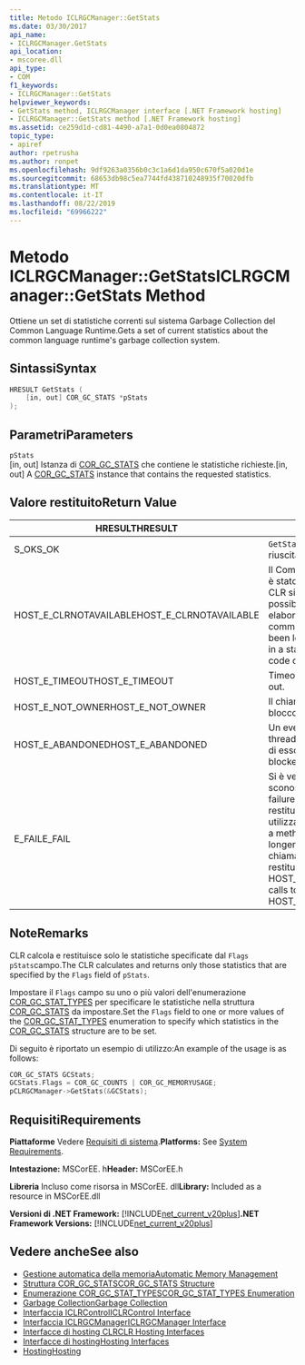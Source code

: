 ```yaml
---
title: Metodo ICLRGCManager::GetStats
ms.date: 03/30/2017
api_name:
- ICLRGCManager.GetStats
api_location:
- mscoree.dll
api_type:
- COM
f1_keywords:
- ICLRGCManager::GetStats
helpviewer_keywords:
- GetStats method, ICLRGCManager interface [.NET Framework hosting]
- ICLRGCManager::GetStats method [.NET Framework hosting]
ms.assetid: ce259d1d-cd81-4490-a7a1-0d0ea0804872
topic_type:
- apiref
author: rpetrusha
ms.author: ronpet
ms.openlocfilehash: 9df9263a0356b0c3c1a6d1da950c670f5a020d1e
ms.sourcegitcommit: 68653db98c5ea7744fd438710248935f70020dfb
ms.translationtype: MT
ms.contentlocale: it-IT
ms.lasthandoff: 08/22/2019
ms.locfileid: "69966222"
---
```

# <a name="iclrgcmanagergetstats-method"></a><span data-ttu-id="3e84c-102">Metodo ICLRGCManager::GetStats</span><span class="sxs-lookup"><span data-stu-id="3e84c-102">ICLRGCManager::GetStats Method</span></span>
<span data-ttu-id="3e84c-103">Ottiene un set di statistiche correnti sul sistema Garbage Collection del Common Language Runtime.</span><span class="sxs-lookup"><span data-stu-id="3e84c-103">Gets a set of current statistics about the common language runtime's garbage collection system.</span></span>  
  
## <a name="syntax"></a><span data-ttu-id="3e84c-104">Sintassi</span><span class="sxs-lookup"><span data-stu-id="3e84c-104">Syntax</span></span>  
  
```cpp  
HRESULT GetStats (  
    [in, out] COR_GC_STATS *pStats  
);  
```  
  
## <a name="parameters"></a><span data-ttu-id="3e84c-105">Parametri</span><span class="sxs-lookup"><span data-stu-id="3e84c-105">Parameters</span></span>  
 `pStats`  
 <span data-ttu-id="3e84c-106">[in, out] Istanza di [COR_GC_STATS](../../../../docs/framework/unmanaged-api/hosting/cor-gc-stats-structure.md) che contiene le statistiche richieste.</span><span class="sxs-lookup"><span data-stu-id="3e84c-106">[in, out] A [COR_GC_STATS](../../../../docs/framework/unmanaged-api/hosting/cor-gc-stats-structure.md) instance that contains the requested statistics.</span></span>  
  
## <a name="return-value"></a><span data-ttu-id="3e84c-107">Valore restituito</span><span class="sxs-lookup"><span data-stu-id="3e84c-107">Return Value</span></span>  
  
|<span data-ttu-id="3e84c-108">HRESULT</span><span class="sxs-lookup"><span data-stu-id="3e84c-108">HRESULT</span></span>|<span data-ttu-id="3e84c-109">DESCRIZIONE</span><span class="sxs-lookup"><span data-stu-id="3e84c-109">Description</span></span>|  
|-------------|-----------------|  
|<span data-ttu-id="3e84c-110">S_OK</span><span class="sxs-lookup"><span data-stu-id="3e84c-110">S_OK</span></span>|<span data-ttu-id="3e84c-111">`GetStats`la restituzione è riuscita.</span><span class="sxs-lookup"><span data-stu-id="3e84c-111">`GetStats` returned successfully.</span></span>|  
|<span data-ttu-id="3e84c-112">HOST_E_CLRNOTAVAILABLE</span><span class="sxs-lookup"><span data-stu-id="3e84c-112">HOST_E_CLRNOTAVAILABLE</span></span>|<span data-ttu-id="3e84c-113">Il Common Language Runtime (CLR) non è stato caricato in un processo oppure CLR si trova in uno stato in cui non è possibile eseguire codice gestito o elaborare la chiamata correttamente.</span><span class="sxs-lookup"><span data-stu-id="3e84c-113">The common language runtime (CLR) has not been loaded into a process, or the CLR is in a state in which it cannot run managed code or process the call successfully.</span></span>|  
|<span data-ttu-id="3e84c-114">HOST_E_TIMEOUT</span><span class="sxs-lookup"><span data-stu-id="3e84c-114">HOST_E_TIMEOUT</span></span>|<span data-ttu-id="3e84c-115">Timeout della chiamata.</span><span class="sxs-lookup"><span data-stu-id="3e84c-115">The call timed out.</span></span>|  
|<span data-ttu-id="3e84c-116">HOST_E_NOT_OWNER</span><span class="sxs-lookup"><span data-stu-id="3e84c-116">HOST_E_NOT_OWNER</span></span>|<span data-ttu-id="3e84c-117">Il chiamante non è il proprietario del blocco.</span><span class="sxs-lookup"><span data-stu-id="3e84c-117">The caller does not own the lock.</span></span>|  
|<span data-ttu-id="3e84c-118">HOST_E_ABANDONED</span><span class="sxs-lookup"><span data-stu-id="3e84c-118">HOST_E_ABANDONED</span></span>|<span data-ttu-id="3e84c-119">Un evento è stato annullato mentre un thread bloccato o Fiber era in attesa su di esso.</span><span class="sxs-lookup"><span data-stu-id="3e84c-119">An event was canceled while a blocked thread or fiber was waiting on it.</span></span>|  
|<span data-ttu-id="3e84c-120">E_FAIL</span><span class="sxs-lookup"><span data-stu-id="3e84c-120">E_FAIL</span></span>|<span data-ttu-id="3e84c-121">Si è verificato un errore irreversibile sconosciuto.</span><span class="sxs-lookup"><span data-stu-id="3e84c-121">An unknown catastrophic failure occurred.</span></span> <span data-ttu-id="3e84c-122">Dopo che un metodo restituisce E_FAIL, CLR non è più utilizzabile all'interno del processo.</span><span class="sxs-lookup"><span data-stu-id="3e84c-122">After a method returns E_FAIL, the CLR is no longer usable within the process.</span></span> <span data-ttu-id="3e84c-123">Le chiamate successive ai metodi di hosting restituiscono HOST_E_CLRNOTAVAILABLE.</span><span class="sxs-lookup"><span data-stu-id="3e84c-123">Subsequent calls to hosting methods return HOST_E_CLRNOTAVAILABLE.</span></span>|  
  
## <a name="remarks"></a><span data-ttu-id="3e84c-124">Note</span><span class="sxs-lookup"><span data-stu-id="3e84c-124">Remarks</span></span>  
 <span data-ttu-id="3e84c-125">CLR calcola e restituisce solo le statistiche specificate dal `Flags` `pStats`campo.</span><span class="sxs-lookup"><span data-stu-id="3e84c-125">The CLR calculates and returns only those statistics that are specified by the `Flags` field of `pStats`.</span></span>  
  
 <span data-ttu-id="3e84c-126">Impostare il `Flags` campo su uno o più valori dell'enumerazione [COR_GC_STAT_TYPES](../../../../docs/framework/unmanaged-api/hosting/cor-gc-stat-types-enumeration.md) per specificare le statistiche nella struttura [COR_GC_STATS](../../../../docs/framework/unmanaged-api/hosting/cor-gc-stats-structure.md) da impostare.</span><span class="sxs-lookup"><span data-stu-id="3e84c-126">Set the `Flags` field to one or more values of the [COR_GC_STAT_TYPES](../../../../docs/framework/unmanaged-api/hosting/cor-gc-stat-types-enumeration.md) enumeration to specify which statistics in the [COR_GC_STATS](../../../../docs/framework/unmanaged-api/hosting/cor-gc-stats-structure.md) structure are to be set.</span></span>  
  
 <span data-ttu-id="3e84c-127">Di seguito è riportato un esempio di utilizzo:</span><span class="sxs-lookup"><span data-stu-id="3e84c-127">An example of the usage is as follows:</span></span>  
  
```cpp  
COR_GC_STATS GCStats;  
GCStats.Flags = COR_GC_COUNTS | COR_GC_MEMORYUSAGE;  
pCLRGCManager->GetStats(&GCStats);  
```  
  
## <a name="requirements"></a><span data-ttu-id="3e84c-128">Requisiti</span><span class="sxs-lookup"><span data-stu-id="3e84c-128">Requirements</span></span>  
 <span data-ttu-id="3e84c-129">**Piattaforme** Vedere [Requisiti di sistema](../../../../docs/framework/get-started/system-requirements.md).</span><span class="sxs-lookup"><span data-stu-id="3e84c-129">**Platforms:** See [System Requirements](../../../../docs/framework/get-started/system-requirements.md).</span></span>  
  
 <span data-ttu-id="3e84c-130">**Intestazione:** MSCorEE. h</span><span class="sxs-lookup"><span data-stu-id="3e84c-130">**Header:** MSCorEE.h</span></span>  
  
 <span data-ttu-id="3e84c-131">**Libreria** Incluso come risorsa in MSCorEE. dll</span><span class="sxs-lookup"><span data-stu-id="3e84c-131">**Library:** Included as a resource in MSCorEE.dll</span></span>  
  
 <span data-ttu-id="3e84c-132">**Versioni di .NET Framework:** [!INCLUDE[net_current_v20plus](../../../../includes/net-current-v20plus-md.md)]</span><span class="sxs-lookup"><span data-stu-id="3e84c-132">**.NET Framework Versions:** [!INCLUDE[net_current_v20plus](../../../../includes/net-current-v20plus-md.md)]</span></span>  
  
## <a name="see-also"></a><span data-ttu-id="3e84c-133">Vedere anche</span><span class="sxs-lookup"><span data-stu-id="3e84c-133">See also</span></span>

- [<span data-ttu-id="3e84c-134">Gestione automatica della memoria</span><span class="sxs-lookup"><span data-stu-id="3e84c-134">Automatic Memory Management</span></span>](../../../standard/automatic-memory-management.md)
- [<span data-ttu-id="3e84c-135">Struttura COR_GC_STATS</span><span class="sxs-lookup"><span data-stu-id="3e84c-135">COR_GC_STATS Structure</span></span>](../../../../docs/framework/unmanaged-api/hosting/cor-gc-stats-structure.md)
- [<span data-ttu-id="3e84c-136">Enumerazione COR_GC_STAT_TYPES</span><span class="sxs-lookup"><span data-stu-id="3e84c-136">COR_GC_STAT_TYPES Enumeration</span></span>](../../../../docs/framework/unmanaged-api/hosting/cor-gc-stat-types-enumeration.md)
- [<span data-ttu-id="3e84c-137">Garbage Collection</span><span class="sxs-lookup"><span data-stu-id="3e84c-137">Garbage Collection</span></span>](../../../standard/garbage-collection/index.md)
- [<span data-ttu-id="3e84c-138">Interfaccia ICLRControl</span><span class="sxs-lookup"><span data-stu-id="3e84c-138">ICLRControl Interface</span></span>](../../../../docs/framework/unmanaged-api/hosting/iclrcontrol-interface.md)
- [<span data-ttu-id="3e84c-139">Interfaccia ICLRGCManager</span><span class="sxs-lookup"><span data-stu-id="3e84c-139">ICLRGCManager Interface</span></span>](../../../../docs/framework/unmanaged-api/hosting/iclrgcmanager-interface.md)
- [<span data-ttu-id="3e84c-140">Interfacce di hosting CLR</span><span class="sxs-lookup"><span data-stu-id="3e84c-140">CLR Hosting Interfaces</span></span>](../../../../docs/framework/unmanaged-api/hosting/clr-hosting-interfaces.md)
- [<span data-ttu-id="3e84c-141">Interfacce di hosting</span><span class="sxs-lookup"><span data-stu-id="3e84c-141">Hosting Interfaces</span></span>](../../../../docs/framework/unmanaged-api/hosting/hosting-interfaces.md)
- [<span data-ttu-id="3e84c-142">Hosting</span><span class="sxs-lookup"><span data-stu-id="3e84c-142">Hosting</span></span>](../../../../docs/framework/unmanaged-api/hosting/index.md)
